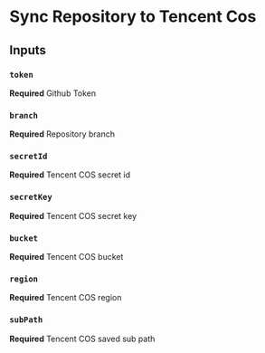 # Sync Repository to Tencent Cos

## Inputs

### `token`

**Required** Github Token

### `branch`

**Required** Repository branch

### `secretId`

**Required** Tencent COS secret id

### `secretKey`

**Required** Tencent COS secret key

### `bucket`

**Required** Tencent COS bucket

### `region`

**Required** Tencent COS region

### `subPath`

**Required** Tencent COS saved sub path
